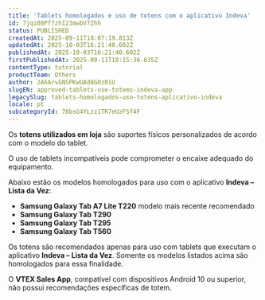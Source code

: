 ```yaml
---
title: 'Tablets homologados e uso de totens com o aplicativo Indeva'
id: 7jqi08Pf7zhI23mwbV7Zhh
status: PUBLISHED
createdAt: 2025-09-11T18:07:19.813Z
updatedAt: 2025-10-03T16:21:40.602Z
publishedAt: 2025-10-03T16:21:40.602Z
firstPublishedAt: 2025-09-11T18:15:36.635Z
contentType: tutorial
productTeam: Others
author: 2AhArvGNSPKwUAd8GOz0iU
slugEN: approved-tablets-use-totems-indeva-app
legacySlug: tablets-homologados-uso-totens-aplicativo-indeva
locale: pt
subcategoryId: 78bsG4YLzz1TR7eUzFSf4F
---
```


Os **totens utilizados em loja** são suportes físicos personalizados de acordo com o modelo do tablet.  

O uso de tablets incompatíveis pode comprometer o encaixe adequado do equipamento.

Abaixo estão os modelos homologados para uso com o aplicativo **Indeva – Lista da Vez**:

- **Samsung Galaxy Tab A7 Lite T220** modelo mais recente recomendado
- **Samsung Galaxy Tab T290**
- **Samsung Galaxy Tab T295**
- **Samsung Galaxy Tab T560**

Os totens são recomendados apenas para uso com tablets que executam o aplicativo **Indeva – Lista da Vez**. Somente os modelos listados acima são homologados para essa finalidade.

O **VTEX Sales App**, compatível com dispositivos Android 10 ou superior, não possui recomendações específicas de totem.

